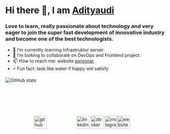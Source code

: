# Hi there 👋, I am [Adityaudi](https://www.adityaudi.my.id/)

### Love to learn, really passionate about technology and very eager to join the super fast development of innovative industry and become one of the best technologists. 

- 🌱 I’m currently learning Infrastruktur server. 
- 👯 I’m looking to collaborate on DevOps and Frontend project. 
- 📫 How to reach me: website [personal.](adityaudi.my.id) 
- ⚡ Fun fact: task like water if happy will satisfy 

![GitHub stats](https://github-readme-stats.vercel.app/api?username=Adityaudi&show_icons=true&count_private=true) 

[<img src='https://adityaudi.my.id/wp-content/uploads/2020/10/logo_github_icon_143196.png' alt='github' style='margin:90px;' height='40'>](https://github.com/Adityaudi)  [<img src='https://adityaudi.my.id/wp-content/uploads/2020/10/linkedin_socialnetwork_17441.png' alt='linkedin' height='40'>](https://www.linkedin.com/in/adityaudi/) [<img src='https://adityaudi.my.id/wp-content/uploads/2020/10/file_type_docker_icon_130643.png' alt='docker' height='40'>](https://hub.docker.com/u/adityaudi/)  [<img src='https://adityaudi.my.id/wp-content/uploads/2020/10/Instagram_icon-icons.com_66804.png' alt='instagram' height='40'>](https://www.instagram.com/adityaudi_/)[<img src='https://adityaudi.my.id/wp-content/uploads/2020/10/globe-www_icon-icons.com_52833.png' alt='website' height='40'>](personal.adityaudi.my.id)   
